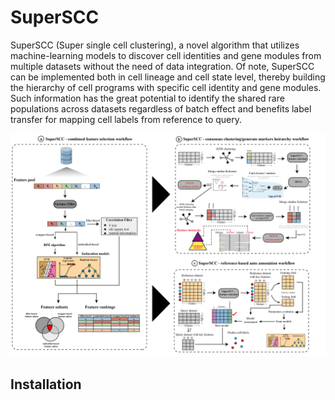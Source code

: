 # SuperSCC

SuperSCC (Super single cell clustering), a novel algorithm that utilizes machine-learning models to discover cell identities and gene modules from multiple datasets without the need of data integration. Of note, SuperSCC can be implemented both in cell lineage and cell state level, thereby building the hierarchy of cell programs with specific cell identity and gene modules. Such information has the great potential to identify the shared rare populations across datasets regardless of batch effect and benefits label transfer for mapping cell labels from reference to query. 

![img](https://github.com/tf1993614/SuperSCC/blob/main/img/workflow.png)

## Installation

